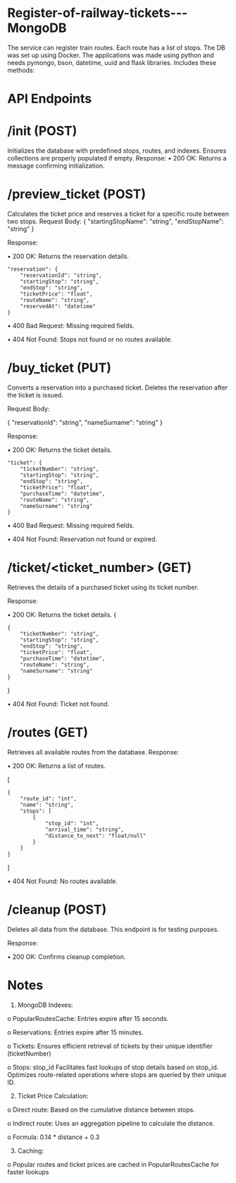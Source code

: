 # Register-of-railway-tickets---MongoDB
The service can register train routes. Each route has a list of stops. The DB was set up using Docker. The applications was made using python and needs pymongo, bson, datetime, uuid and flask libraries.
Includes these methods:
# API Endpoints
# /init (POST)
Initializes the database with predefined stops, routes, and indexes. Ensures 
collections are properly populated if empty.
Response: 
• 200 OK: Returns a message confirming initialization.
# /preview_ticket (POST)
Calculates the ticket price and reserves a ticket for a specific route between two 
stops.
Request Body: 
{
  "startingStopName": "string", 
  "endStopName": "string" 
}

Response: 

• 200 OK: Returns the reservation details. 

    "reservation": { 
        "reservationId": "string", 
        "startingStop": "string", 
        "endStop": "string", 
        "ticketPrice": "float", 
        "routeName": "string", 
        "reservedAt": "datetime" 
    }  
    
• 400 Bad Request: Missing required fields. 

• 404 Not Found: Stops not found or no routes available.
# /buy_ticket (PUT)
Converts a reservation into a purchased ticket. Deletes the reservation after the ticket 
is issued. 

Request Body: 

  { 
    "reservationId": "string", 
    "nameSurname": "string" 
  }

Response: 

• 200 OK: Returns the ticket details. 

    "ticket": { 
        "ticketNumber": "string", 
        "startingStop": "string", 
        "endStop": "string", 
        "ticketPrice": "float", 
        "purchaseTime": "datetime", 
        "routeName": "string", 
        "nameSurname": "string" 
    } 
 
• 400 Bad Request: Missing required fields. 

• 404 Not Found: Reservation not found or expired.
# /ticket/<ticket_number> (GET)
Retrieves the details of a purchased ticket using its ticket number.

Response: 

• 200 OK: Returns the ticket details.
{

    { 
        "ticketNumber": "string", 
        "startingStop": "string", 
        "endStop": "string", 
        "ticketPrice": "float", 
        "purchaseTime": "datetime", 
        "routeName": "string", 
        "nameSurname": "string" 
    } 
}

• 404 Not Found: Ticket not found. 
# /routes (GET)
Retrieves all available routes from the database.
Response: 

• 200 OK: Returns a list of routes. 

[ 

    { 
        "route_id": "int", 
        "name": "string", 
        "stops": [ 
            { 
                "stop_id": "int", 
                "arrival_time": "string", 
                "distance_to_next": "float/null" 
            } 
        ] 
    } 
] 

• 404 Not Found: No routes available.
# /cleanup (POST)
 Deletes all data from the database. This endpoint is for testing purposes.

Response: 
 
• 200 OK: Confirms cleanup completion.

# Notes
1. MongoDB Indexes:

  o PopularRoutesCache: Entries expire after 15 seconds. 
  
  o Reservations: Entries expire after 15 minutes. 
  
  o Tickets: Ensures efficient retrieval of tickets by their unique identifier (ticketNumber) 
  
  o Stops:   stop_id 
      Facilitates fast lookups of stop details based on stop_id. 
      Optimizes route-related operations where stops are queried by their unique ID. 
      
2. Ticket Price Calculation:

  o Direct route: Based on the cumulative distance between stops. 
  
  o Indirect route: Uses an aggregation pipeline to calculate the distance. 
  
  o Formula: 0.14 * distance + 0.3 
  
3. Caching:
   
  o Popular routes and ticket prices are cached in PopularRoutesCache for faster 
    lookups 
